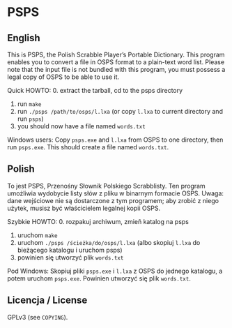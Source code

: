 # PSPS

## English

This is PSPS, the Polish Scrabble Player’s Portable Dictionary.  This
program enables you to convert a file in OSPS format to a plain-text
word list.  Please note that the input file is not bundled with this
program, you must possess a legal copy of OSPS to be able to use it.

Quick HOWTO:
0. extract the tarball, cd to the psps directory
1. run `make`
2. run `./psps /path/to/osps/l.lxa` (or copy `l.lxa`
   to current directory and run `psps`)
3. you should now have a file named `words.txt`

Windows users: Copy `psps.exe` and `l.lxa` from OSPS to one directory,
then run `psps.exe`.  This should create a file named `words.txt`.

## Polish

To jest PSPS, Przenośny Słownik Polskiego Scrabblisty.  Ten program
umożliwia wydobycie listy słów z pliku w binarnym formacie OSPS.
Uwaga: dane wejściowe nie są dostarczone z tym programem; aby zrobić z
niego użytek, musisz być właścicielem legalnej kopii OSPS.

Szybkie HOWTO:
0. rozpakuj archiwum, zmieñ katalog na psps
1. uruchom `make`
2. uruchom `./psps /ścieżka/do/osps/l.lxa`
   (albo skopiuj `l.lxa` do bieżącego katalogu i uruchom psps)
3. powinien się utworzyć plik `words.txt`

Pod Windows: Skopiuj pliki `psps.exe` i `l.lxa` z OSPS do jednego
katalogu, a potem uruchom `psps.exe`. Powinien utworzyć się plik
`words.txt`.

## Licencja / License

GPLv3 (see `COPYING`).
